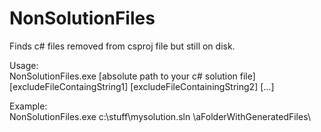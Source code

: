 # NonSolutionFiles
Finds c# files removed from csproj file but still on disk.

Usage:</br>
NonSolutionFiles.exe [absolute path to your c# solution file] [excludeFileContaingString1] [excludeFileContainingString2] [...]

Example:</br>
NonSolutionFiles.exe c:\stuff\mysolution.sln \aFolderWithGeneratedFiles\
